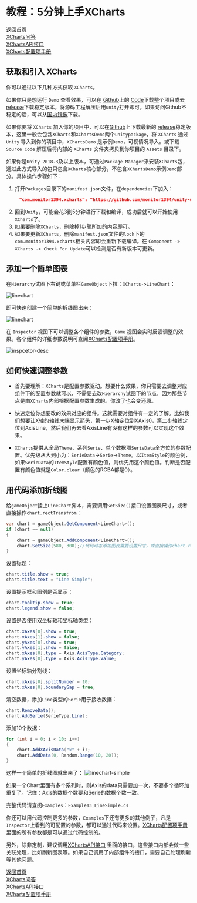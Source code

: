 # 教程：5分钟上手XCharts

[返回首页](https://github.com/monitor1394/unity-ugui-XCharts)  
[XCharts问答](https://github.com/monitor1394/unity-ugui-XCharts/blob/master/Assets/XCharts/Documentation/XCharts问答.md)  
[XChartsAPI接口](https://github.com/monitor1394/unity-ugui-XCharts/blob/master/Assets/XCharts/Documentation/XChartsAPI.md)  
[XCharts配置项手册](https://github.com/monitor1394/unity-ugui-XCharts/blob/master/Assets/XCharts/Documentation/XCharts配置项手册.md)

## 获取和引入 XCharts

你可以通过以下几种方式获取 `XCharts`。

如果你只是想运行 `Demo` 查看效果，可以在 [Github](https://github.com/monitor1394/unity-ugui-XCharts)上的 [Code](https://github.com/monitor1394/unity-ugui-XCharts)下载整个项目或去 [release](https://github.com/monitor1394/unity-ugui-XCharts/releases)下载稳定版本，将源码工程解压后用`unity`打开即可。如果访问Github不稳定的话，可以从[国内镜像](https://gitee.com/monitor1394/unity-ugui-XCharts)下载。

如果你要将 `XCharts` 加入你的项目中，可以在[Github](https://github.com/monitor1394/unity-ugui-XCharts)上下载最新的 [release](https://github.com/monitor1394/unity-ugui-XCharts/releases)稳定版本，这里一般会包含`XCharts`和`XChartsDemo`两个`unitypackage`，将 `XCharts` 通过 `Unity` 导入到你的项目中，`XChartsDemo` 是示例`Demo`，可视情况导入。或下载 `Source Code` 解压后将内部的 `XCharts` 文件夹拷贝到你项目的 `Assets` 目录下。

如果你是`Unity 2018.3`及以上版本，可通过`Package Manager`来安装`XCharts`包，通过此方式导入的包只包含`XCharts`核心部分，不包含`XChartsDemo`示例`Demo`部分。具体操作步骤如下：

 1. 打开`Packages`目录下的`manifest.json`文件，在`dependencies`下加入：

``` json
     "com.monitor1394.xcharts": "https://github.com/monitor1394/unity-ugui-XCharts.git#upm",
```

 2. 回到`Unity`，可能会花3到5分钟进行下载和编译，成功后就可以开始使用`XCharts`了。
 3. 如果要删除`XCharts`，删除掉1步骤所加的内容即可。
 4. 如果要更新`XCharts`，删除`manifest.json`文件的`lock`下的`com.monitor1394.xcharts`相关内容即会重新下载编译。在 `Component -> XCharts -> Check For Update`可以检测是否有新版本可更新。

## 添加一个简单图表

在`Hierarchy`试图下右键或菜单栏`GameObject`下拉：`XCharts->LineChart`：

![linechart](screenshot/op_addchart.png)

即可快速创建一个简单的折线图出来：

![linechart](screenshot/linechart.png)

在 `Inspector` 视图下可以调整各个组件的参数，`Game` 视图会实时反馈调整的效果。各个组件的详细参数说明可查阅[XCharts配置项手册](XCharts配置项手册.md)。

![inspcetor-desc](screenshot/inpsector-desc.png)

## 如何快速调整参数

 * 首先要理解：`XCharts`是配置参数驱动。想要什么效果，你只需要去调整对应组件下的配置参数就可以，不需要去改`Hierarchy`试图下的节点，因为那些节点是由`XCharts`内部根据配置参数生成的。你改了也会变还原。

 * 快速定位你想要改的效果对应的组件。这就需要对组件有一定的了解。比如我们想要让X轴的轴线末端显示箭头，第一步X轴定位到XAxis0，第二步轴线定位到AxisLine，然后我们再去看AxisLine有没有这样的参数可以实现这个效果。

 * `XCharts`提供从全局`Theme`、系列`Serie`、单个数据项`SerieData`全方位的参数配置。优先级从大到小为：`SerieData`->`Serie`->`Theme`。以`ItemStyle`的颜色例，如果`SerieData`的`ItemStyle`配置有颜色值，则优先用这个颜色值。判断是否配置有颜色值就是`Color.clear`（颜色的RGBA都是0）。

## 用代码添加折线图

给`gameObject`挂上`LineChart`脚本，需要调用`SetSize()`接口设置图表尺寸，或者直接操作`chart.rectTransfrom`：

```C#
var chart = gameObject.GetComponent<LineChart>();
if (chart == null)
{
    chart = gameObject.AddComponent<LineChart>();
    chart.SetSize(580, 300);//代码动态添加图表需要设置尺寸，或直接操作chart.rectTransform
}
```

设置标题：

```C#
chart.title.show = true;
chart.title.text = "Line Simple";
```

设置提示框和图例是否显示：

```C#
chart.tooltip.show = true;
chart.legend.show = false;
```

设置是否使用双坐标轴和坐标轴类型：

```C#
chart.xAxes[0].show = true;
chart.xAxes[1].show = false;
chart.yAxes[0].show = true;
chart.yAxes[1].show = false;
chart.xAxes[0].type = Axis.AxisType.Category;
chart.yAxes[0].type = Axis.AxisType.Value;
```

设置坐标轴分割线：

```C#
chart.xAxes[0].splitNumber = 10;
chart.xAxes[0].boundaryGap = true;
```

清空数据，添加`Line`类型的`Serie`用于接收数据：

```C#
chart.RemoveData();
chart.AddSerie(SerieType.Line);
```

添加10个数据：

```C#
for (int i = 0; i < 10; i++)
{
    chart.AddXAxisData("x" + i);
    chart.AddData(0, Random.Range(10, 20));
}
```

这样一个简单的折线图就出来了：
![linechart-simple](screenshot/linechart-simple.png)

如果一个Chart里面有多个系列时，则Axis的data只需要加一次，不要多个循环加重复了。记住：Axis的数据个数要和Serie的数据个数一致。

完整代码请查阅`Examples`：`Example13_LineSimple.cs`  

你还可以用代码控制更多的参数，`Examples`下还有更多的其他例子，凡是`Inspector`上看到的可配置的参数，都可以通过代码来设置。[XCharts配置项手册](XCharts配置项手册.md)里面的所有参数都是可以通过代码控制的。

另外，除非定制，建议调用[XChartsAPI接口](https://github.com/monitor1394/unity-ugui-XCharts/blob/master/Assets/XCharts/Documentation/XChartsAPI.md)  里面的接口，这些接口内部会做一些关联处理，比如刷新图表等。如果自己调用了内部组件的接口，需要自己处理刷新等其他问题。

[返回首页](https://github.com/monitor1394/unity-ugui-XCharts)  
[XCharts问答](https://github.com/monitor1394/unity-ugui-XCharts/blob/master/Assets/XCharts/Documentation/XCharts问答.md)  
[XChartsAPI接口](https://github.com/monitor1394/unity-ugui-XCharts/blob/master/Assets/XCharts/Documentation/XChartsAPI.md)  
[XCharts配置项手册](https://github.com/monitor1394/unity-ugui-XCharts/blob/master/Assets/XCharts/Documentation/XCharts配置项手册.md)
